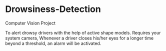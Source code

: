 # Drowsiness-Detection
Computer Vision Project

To alert drowsy drivers with the help of active shape models.
Requires your system camera, Whenever a driver closes his/her eyes for a longer time beyond a threshold, an alarm will be activated.
